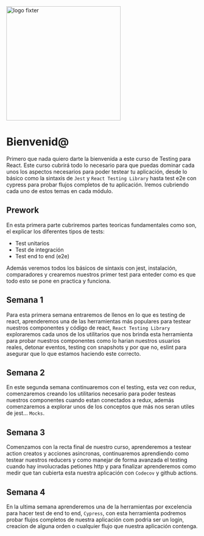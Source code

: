 <img alt="logo fixter" width="300" src="https://fixter.camp/static/media/geek_completo.7e1e87a7.png" />

# Bienvenid@

Primero que nada quiero darte la bienvenida a este curso de Testing para React. Este curso cubrirá todo lo necesario para que puedas dominar cada unos los aspectos necesarios para poder testear tu aplicación, desde lo básico como la sintaxis de `Jest` y `React Testing Library` hasta test e2e con cypress para probar flujos completos de tu aplicación. Iremos cubriendo cada uno de estos temas en cada módulo.

## Prework

En esta primera parte cubriremos partes teoricas fundamentales como son, el explicar los diferentes tipos de tests:

- Test unitarios
- Test de integración
- Test end to end (e2e)

Además veremos todos los básicos de sintaxis con jest, instalación, comparadores y crearemos nuestros primer test para enteder como es que todo esto se pone en practica y funciona.

## Semana 1

Para esta primera semana entraremos de llenos en lo que es testing de react, aprenderemos una de las herramientas más populares para testear nuestros componentes y código de react, `React Testing Library` exploraremos cada unos de los utilitarios que nos brinda esta herramienta para probar nuestros componentes como lo harian nuestros usuarios reales, detonar eventos, testing con snapshots y por que no, eslint para asegurar que lo que estamos haciendo este correcto.

## Semana 2

En este segunda semana continuaremos con el testing, esta vez con redux, comenzaremos creando los utilitarios necesario para poder testeas nuestros componentes cuando estan conectados a redux, además comenzaremos a explorar unos de los conceptos que más nos seran utiles de jest... `Mocks`.

## Semana 3

Comenzamos con la recta final de nuestro curso, aprenderemos a testear action creatos y acciones asincronas, continuaremos aprendiendo como testear nuestros reducers y como manejar de forma avanzada el testing cuando hay involucradas petiones http y para finalizar aprenderemos como medir que tan cubierta esta nuestra aplicación con `Codecov` y github actions.

## Semana 4

En la ultima semana aprenderemos una de la herramientas por excelencia para hacer test de end to end, `Cypress`, con esta herramienta podremos probar flujos completos de nuestra aplicación com podria ser un login, creacion de alguna orden o cualquier flujo que nuestra aplicación contenga.
